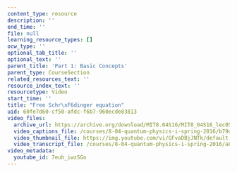 ```yaml
---
content_type: resource
description: ''
end_time: ''
file: null
learning_resource_types: []
ocw_type: ''
optional_tab_title: ''
optional_text: ''
parent_title: 'Part 1: Basic Concepts'
parent_type: CourseSection
related_resources_text: ''
resource_index_text: ''
resourcetype: Video
start_time: ''
title: "Free Schr\xF6dinger equation"
uid: 60fe7d60-cf50-afdc-f6b7-960ecde83813
video_files:
  archive_url: https://archive.org/download/MIT8.04S16/MIT8_04S16_lec05_s2_300k.mp4
  video_captions_file: /courses/8-04-quantum-physics-i-spring-2016/b79dc67d95dc5350b56ac9437e0a1db9_7euh_iwzSGo.vtt
  video_thumbnail_file: https://img.youtube.com/vi/GFvaDBjJNTk/default.jpg
  video_transcript_file: /courses/8-04-quantum-physics-i-spring-2016/a8be9fae35af16675536f2a161b3b91a_7euh_iwzSGo.pdf
video_metadata:
  youtube_id: 7euh_iwzSGo
---
```

